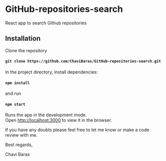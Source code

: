 # GitHub-repositories-search
React app to search Github repositories

## Installation

Clone the repository

#### `git clone https://github.com/ChaviBaras/GitHub-repositories-search.git`

In the project directory, install dependencies:

#### `npm install`

and run

#### `npm start`

Runs the app in the development mode.<br>
Open [http://localhost:3000](http://localhost:3000) to view it in the browser.

If you have any doubts please feel free to let me know or make a code review with me.

Best regards,

Chavi Baras
